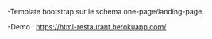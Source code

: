 -Template bootstrap sur le schema one-page/landing-page.
 
-Demo : https://html-restaurant.herokuapp.com/